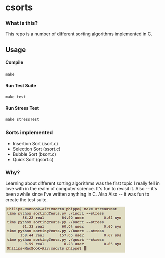 # csorts

### What is this?
This repo is a number of different sorting algorithms implemented in C.

## Usage
#### Compile
`make`

#### Run Test Suite
`make test`

#### Run Stress Test
`make stressTest`

### Sorts implemented
* Insertion Sort (isort.c)
* Selection Sort (ssort.c)
* Bubble Sort (bsort.c)
* Quick Sort (qsort.c)

### Why?
Learning about different sorting algorithms was the first topic I really fell in love with in the realm of computer science. It's fun to revisit it. Also -- it's been awhile since I've written anything in C. Also Also -- it was fun to create the test suite.

![Stress test](/stressTest.png?raw=true)
